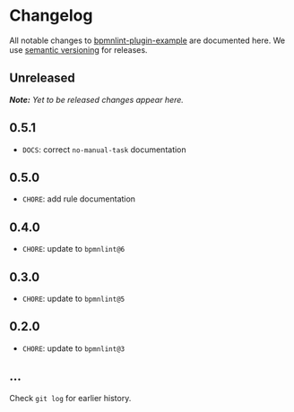 # Changelog

All notable changes to [bpmnlint-plugin-example](https://github.com/bpmn-io/bpmnlint-plugin-example) are documented here. We use [semantic versioning](http://semver.org/) for releases.

## Unreleased

___Note:__ Yet to be released changes appear here._

## 0.5.1

* `DOCS`: correct `no-manual-task` documentation

## 0.5.0

* `CHORE`: add rule documentation

## 0.4.0

* `CHORE`: update to `bpmnlint@6`

## 0.3.0

* `CHORE`: update to `bpmnlint@5`

## 0.2.0

* `CHORE`: update to `bpmnlint@3`

## ...

Check `git log` for earlier history.